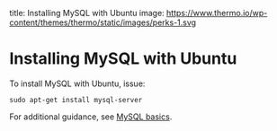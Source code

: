 title: Installing MySQL with Ubuntu
image: https://www.thermo.io/wp-content/themes/thermo/static/images/perks-1.svg

# Installing MySQL with Ubuntu
To install MySQL with Ubuntu, issue:
```
sudo apt-get install mysql-server
```
For additional guidance, see [MySQL basics](https://github.com/thermoio/docs/blob/master/databases/mysql-basics.md).
